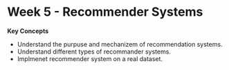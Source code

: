 # Week 5 - Recommender Systems

**Key Concepts**

* Understand the purpuse and mechanizem of recommendation systems.
* Understand different types of recommander systems.
* Implmenet recommender system on a real dataset.
